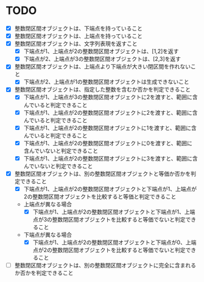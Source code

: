 # TODO

- [x] 整数閉区間オブジェクトは、下端点を持っていること
- [x] 整数閉区間オブジェクトは、上端点を持っていること
- [x] 整数閉区間オブジェクトは、文字列表現を返すこと
  - [x] 下端点が1、上端点が2の整数閉区間オブジェクトは、[1,2]を返す
  - [x] 下端点が2、上端点が3の整数閉区間オブジェクトは、[2,3]を返す
- [x] 整数閉区間オブジェクトは、上端点より下端点が大きい閉区間を作れないこと
  - [x] 下端点が2、上端点が1の整数閉区間オブジェクトは生成できないこと
- [x] 整数閉区間オブジェクトは、指定した整数を含むか否かを判定できること
  - [x] 下端点が1、上端点が3の整数閉区間オブジェクトに2を渡すと、範囲に含んでいると判定できること
  - [x] 下端点が1、上端点が2の整数閉区間オブジェクトに2を渡すと、範囲に含んでいると判定できること
  - [x] 下端点が1、上端点が2の整数閉区間オブジェクトに1を渡すと、範囲に含んでいると判定できること
  - [x] 下端点が1、上端点が2の整数閉区間オブジェクトに0を渡すと、範囲に含んでいないと判定できること
  - [x] 下端点が1、上端点が2の整数閉区間オブジェクトに3を渡すと、範囲に含んでいないと判定できること
- [x] 整数閉区間オブジェクトは、別の整数閉区間オブジェクトと等価か否かを判定できること
  - [x] 下端点が1、上端点が2の整数閉区間オブジェクトと下端点が1、上端点が2の整数閉区間オブジェクトを比較すると等価と判定できること
  - 上端点が異なる場合
    - [x] 下端点が1、上端点が2の整数閉区間オブジェクトと下端点が1、上端点が3の整数閉区間オブジェクトを比較すると等価でないと判定できること
  - 下端点が異なる場合
    - [x] 下端点が1、上端点が2の整数閉区間オブジェクトと下端点が0、上端点が2の整数閉区間オブジェクトを比較すると等価でないと判定できること
- [ ] 整数閉区間オブジェクトは、別の整数閉区間オブジェクトに完全に含まれるか否かを判定できること
